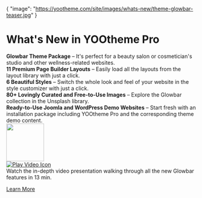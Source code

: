 {
    "image": "https://yootheme.com/site/images/whats-new/theme-glowbar-teaser.jpg"
}

# What's New in YOOtheme Pro

<div class="uk-grid-small" uk-grid>
    <div class="uk-width-auto">
        <span class="uk-text-success" uk-icon="check"></span>
    </div>
    <div class="uk-width-expand">
        <strong>Glowbar Theme Package</strong> – It's perfect for a beauty salon or cosmetician's studio and other wellness-related websites.
    </div>
</div>

<div class="uk-grid-small" uk-grid>
    <div class="uk-width-auto">
        <span class="uk-text-success" uk-icon="check"></span>
    </div>
    <div class="uk-width-expand">
        <strong>11 Premium Page Builder Layouts</strong> – Easily load all the layouts from the layout library with just a click.
    </div>
</div>

<div class="uk-grid-small" uk-grid>
    <div class="uk-width-auto">
        <span class="uk-text-success" uk-icon="check"></span>
    </div>
    <div class="uk-width-expand">
        <strong>6 Beautiful Styles</strong> – Switch the whole look and feel of your website in the style customizer with just a click.
    </div>
</div>

<div class="uk-grid-small" uk-grid>
    <div class="uk-width-auto">
        <span class="uk-text-success" uk-icon="check"></span>
    </div>
    <div class="uk-width-expand">
        <strong>80+ Lovingly Curated and Free-to-Use Images</strong> – Explore the Glowbar collection in the Unsplash library.
    </div>
</div>

<div class="uk-grid-small" uk-grid>
    <div class="uk-width-auto">
        <span class="uk-text-success" uk-icon="check"></span>
    </div>
    <div class="uk-width-expand">
        <strong>Ready-to-Use Joomla and WordPress Demo Websites</strong> – Start fresh with an installation package including YOOtheme Pro and the corresponding theme demo content.
    </div>
</div>

<div class="uk-grid-small uk-flex-middle uk-margin-top" uk-grid uk-lightbox="video-autoplay: true;">
    <div class="uk-width-auto">
        <a class="uk-position-relative" href="https://www.youtube-nocookie.com/watch?v=K1at-WsQWL4">
            <img class="uk-border-rounded" src="https://yootheme.com/site/images/whats-new/theme-glowbar-video-poster.jpg" width="100" alt>
            <div class="uk-position-center">
                <img src="https://yootheme.com/site/images/play.svg" alt="Play Video Icon">
            </div>
        </a>
    </div>
    <div class="uk-width-expand">Watch the in-depth video presentation walking through all the new Glowbar features in 13 min.</div>
</div>

<p class="uk-margin-medium-top uk-margin-remove-bottom"><a class="uk-button uk-button-primary" href="https://yootheme.com/blog/2024/02/29/glowbar-a-beauty-theme-for-wordpress-and-joomla" target="_blank">Learn More</a></p>
